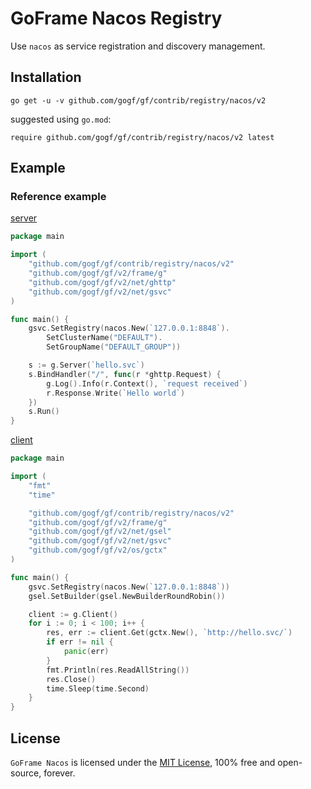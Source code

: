 # GoFrame Nacos Registry


Use `nacos` as service registration and discovery management.


## Installation
```
go get -u -v github.com/gogf/gf/contrib/registry/nacos/v2
```
suggested using `go.mod`:
```
require github.com/gogf/gf/contrib/registry/nacos/v2 latest
```


## Example

### Reference example

[server](../../../example/registry/nacos/http/server/main.go)
```go
package main

import (
	"github.com/gogf/gf/contrib/registry/nacos/v2"
	"github.com/gogf/gf/v2/frame/g"
	"github.com/gogf/gf/v2/net/ghttp"
	"github.com/gogf/gf/v2/net/gsvc"
)

func main() {
	gsvc.SetRegistry(nacos.New(`127.0.0.1:8848`).
        SetClusterName("DEFAULT").
        SetGroupName("DEFAULT_GROUP"))

	s := g.Server(`hello.svc`)
	s.BindHandler("/", func(r *ghttp.Request) {
		g.Log().Info(r.Context(), `request received`)
		r.Response.Write(`Hello world`)
	})
	s.Run()
}
```

[client](../../../example/registry/nacos/http/client/main.go)
```go
package main

import (
	"fmt"
	"time"

	"github.com/gogf/gf/contrib/registry/nacos/v2"
	"github.com/gogf/gf/v2/frame/g"
	"github.com/gogf/gf/v2/net/gsel"
	"github.com/gogf/gf/v2/net/gsvc"
	"github.com/gogf/gf/v2/os/gctx"
)

func main() {
	gsvc.SetRegistry(nacos.New(`127.0.0.1:8848`))
	gsel.SetBuilder(gsel.NewBuilderRoundRobin())

	client := g.Client()
	for i := 0; i < 100; i++ {
		res, err := client.Get(gctx.New(), `http://hello.svc/`)
		if err != nil {
			panic(err)
		}
		fmt.Println(res.ReadAllString())
		res.Close()
		time.Sleep(time.Second)
	}
}
```

## License

`GoFrame Nacos` is licensed under the [MIT License](../../../LICENSE), 100% free and open-source, forever.

